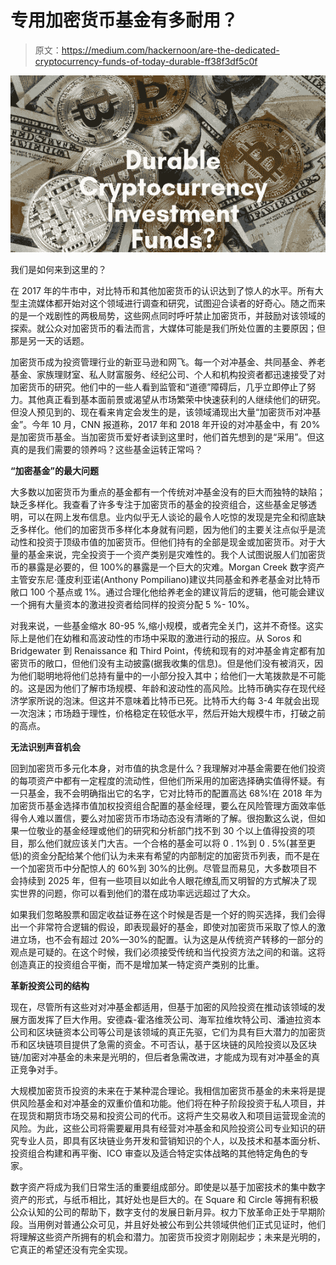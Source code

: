# 专用加密货币基金有多耐用？

> 原文：<https://medium.com/hackernoon/are-the-dedicated-cryptocurrency-funds-of-today-durable-ff38f3df5c0f>

![](img/acd5bef0608d2c2fce94232d590e3b67.png)

我们是如何来到这里的？

在 2017 年的牛市中，对比特币和其他加密货币的认识达到了惊人的水平。所有大型主流媒体都开始对这个领域进行调查和研究，试图迎合读者的好奇心。随之而来的是一个戏剧性的两极局势，这些网点同时呼吁禁止加密货币，并鼓励对该领域的探索。就公众对加密货币的看法而言，大媒体可能是我们所处位置的主要原因；但那是另一天的话题。

加密货币成为投资管理行业的新亚马逊和网飞。每一个对冲基金、共同基金、养老基金、家族理财室、私人财富服务、经纪公司、个人和机构投资者都迅速接受了对加密货币的研究。他们中的一些人看到监管和“道德”障碍后，几乎立即停止了努力。其他真正看到基本面前景或渴望从市场繁荣中快速获利的人继续他们的研究。但没人预见到的、现在看来肯定会发生的是，该领域涌现出大量“加密货币对冲基金”。今年 10 月，CNN 报道称，2017 年和 2018 年开设的对冲基金中，有 20%是加密货币基金。当加密货币爱好者读到这里时，他们首先想到的是“采用”。但这真的是我们需要的领养吗？这些基金运转正常吗？

**“加密基金”的最大问题**

大多数以加密货币为重点的基金都有一个传统对冲基金没有的巨大而独特的缺陷；缺乏多样化。我查看了许多专注于加密货币的基金的投资组合，这些基金足够透明，可以在网上发布信息。业内似乎无人谈论的最令人吃惊的发现是完全和彻底缺乏多样化。他们的加密货币多样化本身就有问题，因为他们的主要关注点似乎是流动性和投资于顶级市值的加密货币。但他们持有的全部是现金或加密货币。对于大量的基金来说，完全投资于一个资产类别是灾难性的。我个人试图说服人们加密货币的暴露是必要的，但 100%的暴露是一个巨大的灾难。Morgan Creek 数字资产主管安东尼·蓬皮利亚诺(Anthony Pompiliano)建议共同基金和养老基金对比特币敞口 100 个基点或 1%。通过合理化他给养老金的建议背后的逻辑，他可能会建议一个拥有大量资本的激进投资者给同样的投资分配 5 %- 10%。

对我来说，一些基金缩水 80-95 %,缩小规模，或者完全关门，这并不奇怪。这实际上是他们在幼稚和高波动性的市场中采取的激进行动的报应。从 Soros 和 Bridgewater 到 Renaissance 和 Third Point，传统和现有的对冲基金肯定都有加密货币的敞口，但他们没有主动披露(据我收集的信息)。但是他们没有被消灭，因为他们聪明地将他们总持有量中的一小部分投入其中；给他们一大笔拨款是不可能的。这是因为他们了解市场规模、年龄和波动性的高风险。比特币确实存在现代经济学家所说的泡沫。但这并不意味着比特币已死。比特币大约每 3-4 年就会出现一次泡沫；市场趋于理性，价格稳定在较低水平，然后开始大规模牛市，打破之前的高点。

**无法识别声音机会**

回到加密货币多元化本身，对市值的执念是什么？我理解对冲基金需要在他们投资的每项资产中都有一定程度的流动性，但他们所采用的加密选择确实值得怀疑。有一只基金，我不会明确指出它的名字，它对比特币的配置高达 68%!在 2018 年为加密货币基金选择市值加权投资组合配置的基金经理，要么在风险管理方面效率低得令人难以置信，要么对加密货币市场动态没有清晰的了解。很抱歉这么说，但如果一位敬业的基金经理或他们的研究和分析部门找不到 30 个以上值得投资的项目，那么他们就应该关门大吉。一个合格的基金可以将 0 . 1%到 0 . 5%(甚至更低)的资金分配给某个他们认为未来有希望的内部制定的加密货币列表，而不是在一个加密货币中分配惊人的 60%到 30%的比例。尽管显而易见，大多数项目不会持续到 2025 年，但有一些项目以如此令人眼花缭乱而又明智的方式解决了现实世界的问题，你可以看到他们的潜在成功率远远超过了大众。

如果我们忽略股票和固定收益证券在这个时候是否是一个好的购买选择，我们会得出一个非常符合逻辑的假设，即表现最好的基金，即使对加密货币采取了惊人的激进立场，也不会有超过 20%—30%的配置。认为这是从传统资产转移的一部分的观点是可疑的。在这个时候，我们必须接受传统和当代投资方法之间的和谐。这将创造真正的投资组合平衡，而不是增加某一特定资产类别的比重。

**革新投资公司的结构**

现在，尽管所有这些对对冲基金都适用，但基于加密的风险投资在推动该领域的发展方面发挥了巨大作用。安德森-霍洛维茨公司、海军拉维坎特公司、潘迪拉资本公司和区块链资本公司等公司是该领域的真正先驱，它们为具有巨大潜力的加密货币和区块链项目提供了急需的资金。不可否认，基于区块链的风险投资以及区块链/加密对冲基金的未来是光明的，但后者急需改进，才能成为现有对冲基金的真正竞争对手。

大规模加密货币投资的未来在于某种混合理论。我相信加密货币基金的未来将是提供风险基金和对冲基金的双重价值和功能。他们将在种子阶段投资于私人项目，并在现货和期货市场交易和投资公司的代币。这将产生交易收入和项目运营现金流的风险。为此，这些公司将需要雇用具有经营对冲基金和风险投资公司专业知识的研究专业人员，即具有区块链业务开发和营销知识的个人，以及技术和基本面分析、投资组合构建和再平衡、ICO 审查以及适合特定实体战略的其他特定角色的专家。

数字资产将成为我们日常生活的重要组成部分。即使是以基于加密技术的集中数字资产的形式，与纸币相比，其好处也是巨大的。在 Square 和 Circle 等拥有积极公众认知的公司的帮助下，数字支付的发展日新月异。权力下放革命正处于早期阶段。当用例对普通公众可见，并且好处被公布到公共领域供他们正式见证时，他们将理解这些资产所拥有的机会和潜力。加密货币投资才刚刚起步；未来是光明的，它真正的希望还没有完全实现。